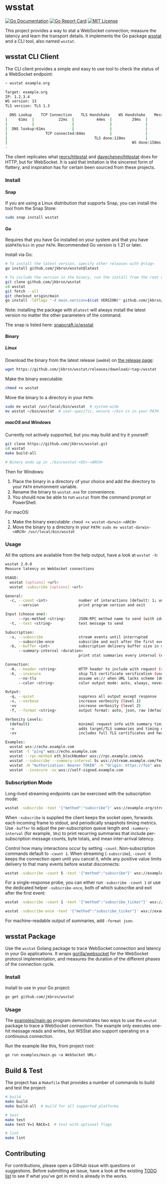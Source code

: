 # wsstat

[![Go Documentation](http://img.shields.io/badge/go-documentation-blue.svg?style=flat-square)][godocs]
[![Go Report Card](https://goreportcard.com/badge/github.com/jkbrsn/wsstat)](https://goreportcard.com/report/github.com/jkbrsn/wsstat)
[![MIT License](http://img.shields.io/badge/license-MIT-blue.svg?style=flat-square)][license]

[godocs]: http://godoc.org/github.com/jkbrsn/wsstat
[license]: /LICENSE

This project provides a way to stat a WebSocket connection; measure the latency and learn the transport details. It implements the Go package [wsstat][godocs] and a CLI tool, also named `wsstat`.

## wsstat CLI Client

The CLI client provides a simple and easy to use tool to check the status of a WebSocket endpoint:

```sh
~ wsstat example.org

Target: example.org
IP: 1.2.3.4
WS version: 13
TLS version: TLS 1.3

  DNS Lookup    TCP Connection    TLS Handshake    WS Handshake    Message RTT
|     61ms  |           22ms  |          44ms  |         29ms  |        27ms  |
|           |                 |                |               |              |
|  DNS lookup:61ms            |                |               |              |
|                 TCP connected:84ms           |               |              |
|                                       TLS done:128ms         |              |
|                                                        WS done:158ms        |
-                                                                         Total:186ms
```

The client replicates what [reorx/httpstat](https://github.com/reorx/httpstat) and [davecheney/httpstat](https://github.com/davecheney/httpstat) does for HTTP, but for WebSocket. It is said that imitation is the sincerest form of flattery, and inspiration has for certain been sourced from these projects.

### Install

#### Snap

If you are using a Linux distribution that supports Snap, you can install the tool from the Snap Store:

```sh
sudo snap install wsstat
```

#### Go

Requires that you have Go installed on your system and that you have `$GOPATH/bin` in your `PATH`. Recommended Go version is 1.21 or later.

Install via Go:

```sh
# To install the latest version, specify other releases with @<tag>
go install github.com/jkbrsn/wsstat@latest

# To include the version in the binary, run the install from the root of the repo
git clone github.com/jkbrsn/wsstat
cd wsstat
git fetch --all
git checkout origin/main
go install -ldflags "-X main.version=$(cat VERSION)" github.com/jkbrsn/wsstat@latest
```

Note: installing the package with `@latest`  will always install the latest version no matter the other parameters of the command.

The snap is listed here: [snapcraft.io/wsstat](https://snapcraft.io/wsstat)

#### Binary

##### Linux

Download the binary from the latest release (`amd64`) on [the release page](https://github.com/jkbrsn/wsstat/releases):

```sh
wget https://github.com/jkbrsn/wsstat/releases/download/<tag>/wsstat
```

Make the binary executable:

```sh
chmod +x wsstat
```

Move the binary to a directory in your `PATH`:

```sh
sudo mv wsstat /usr/local/bin/wsstat  # system-wide
mv wsstat ~/bin/wsstat  # user-specific, ensure ~/bin is in your PATH
```

##### macOS and Windows

Currently not actively supported, but you may build and try it yourself:

```sh
git clone https://github.com/jkbrsn/wsstat.git
cd wsstat
make build-all

# Binary ends up in ./bin/wsstat-<OS>-<ARCH>
```

Then for Windows:

1. Place the binary in a directory of your choice and add the directory to your `PATH` environment variable.
2. Rename the binary to `wsstat.exe` for convenience.
3. You should now be able to run `wsstat` from the command prompt or PowerShell.

For macOS:

1. Make the binary executable: `chmod +x wsstat-darwin-<ARCH>`
2. Move the binary to a directory in your `PATH`: `sudo mv wsstat-darwin-<ARCH> /usr/local/bin/wsstat`

### Usage

All the options are available from the help output, have a look at `wsstat -h`:

```sh
wsstat 2.0.0
Measure latency on WebSocket connections

USAGE:
  wsstat [options] <url>
  wsstat -subscribe [options] <url>

General:
  -c, --count <int>              number of interactions [default: 1; unlimited when subscribing]
      --version                  print program version and exit

Input (choose one):
      --rpc-method <string>      JSON-RPC method name to send (with id=1, jsonrpc=2.0)
  -t, --text <string>            text message to send

Subscription:
  -s, --subscribe                stream events until interrupted
      --subscribe-once           subscribe and exit after the first event
  -b, --buffer <int>             subscription delivery buffer size in messages [default: 0]
      --summary-interval <duration>
                                 print stat summaries every interval (e.g., 5s, 1m) [default: disabled]

Connection:
  -H, --header <string>          HTTP header to include with request (repeatable; format: "Key: Value")
  -k, --insecure                 skip TLS certificate verification (use with caution)
      --no-tls                   assume ws:// when URL lacks scheme [default: wss://]
      --color <string>           color output mode: auto, always, never [default: auto]

Output:
  -q, --quiet                    suppress all output except response
  -v, --verbose                  increase verbosity (level 1)
  -vv                            increase verbosity (level 2)
  -f, --format <string>          output format: auto, json, raw [default: auto]

Verbosity Levels:
  (default)                      minimal request info with summary timings
  -v                             adds target/TLS summaries and timing diagram
  -vv                            includes full TLS certificates and headers

Examples:
  wsstat wss://echo.example.com
  wsstat -t "ping" wss://echo.example.com
  wsstat --rpc-method eth_blockNumber wss://rpc.example.com/ws
  wsstat --subscribe --summary-interval 5s wss://stream.example.com/feed
  wsstat -H "Authorization: Bearer TOKEN" -H "Origin: https://foo" wss://api.example.com/ws
  wsstat --insecure -vv wss://self-signed.example.com
```

### Subscription Mode

Long-lived streaming endpoints can be exercised with the subscription mode:

```sh
wsstat -subscribe -text '{"method":"subscribe"}' wss://example.org/stream
```

When `-subscribe` is supplied the client keeps the socket open, forwards each
incoming frame to stdout, and periodically snapshots timing metrics. Use
`-buffer` to adjust the per-subscription queue length and `-summary-interval`
(for example, `30s`) to print recurring summaries that include per-subscription
message counts, byte totals, and mean inter-arrival latency.

Control how many interactions occur by setting `-count`. Non-subscription
commands default to `-count 1`. When streaming (`-subscribe`), `-count 0`
keeps the connection open until you cancel it, while any positive value limits
delivery to that many events before wsstat disconnects:

```sh
wsstat -subscribe -count 5 -text '{"method":"subscribe"}' wss://example.org/stream
```

For a single-response probe, you can either run `-subscribe -count 1` or use the
dedicated helper `-subscribe-once`, both of which subscribe and exit after the
first event:

```sh
wsstat -subscribe -count 1 -text '{"method":"subscribe_ticker"}' wss://example.org/ws
```

```sh
wsstat -subscribe-once -text '{"method":"subscribe_ticker"}' wss://example.org/ws
```

For machine-readable output of summaries, add `-format json`.

## wsstat Package

Use the `wsstat` Golang package to trace WebSocket connection and latency in your Go applications. It wraps [gorilla/websocket](https://pkg.go.dev/github.com/gorilla/websocket) for the WebSocket protocol implementation, and measures the duration of the different phases of the connection cycle.

### Install

Install to use in your Go project:

```bash
go get github.com/jkbrsn/wsstat
```

### Usage

The [examples/main.go](./examples/main.go) program demonstrates two ways to use the `wsstat` package to trace a WebSocket connection. The example only executes one-hit message reads and writes, but WSStat also support operating on a continuous connection.

Run the example like this, from project root:

```bash
go run examples/main.go <a WebSocket URL>
```

## Build & Test

The project has a `Makefile` that provides a number of commands to build and test the project:

```sh
# build
make build
make build-all  # build for all supported platforms

# test
make test
make test V=1 RACE=1  # test with optional flags

# lint
make lint
```

## Contributing

For contributions, please open a GitHub issue with questions or suggestions. Before submitting an issue, have a look at the existing [TODO list](./TODO.md) to see if what you've got in mind is already in the works.
